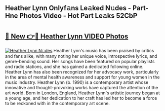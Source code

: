 ## Heather Lynn Onlyf𝚊ns Le𝚊ked N𝚞des - Part-Hne Photos Video - Hot Part Le𝚊ks 52CbP

# <h2><a href="http://ab56211.deff.icu/?id=Heather+Lynn">🔗 New 👉🔴 Heather Lynn VIDEO Photos</a></h2>

[![Heather Lynn N𝚞des](https://i.imgur.com/rIISA9y.gif)](http://ab56211.deff.icu/?id=Heather+Lynn)
Heather Lynn's music has been praised by critics and fans alike, with many noting her unique voice, introspective lyrics, and genre-bending sound. Her songs have been featured on popular playlists and radio stations, and she has gained a dedicated following online. Heather Lynn has also been recognized for her advocacy work, particularly in the area of mental health awareness and support for young women in the music industry. Heather Lynn (b. 1990) is a contemporary artist whose innovative and thought-provoking works have captured the attention of the art world. Born in London, England, Heather Lynn's artistic journey began at a young age, and her dedication to her craft has led her to become a force to be reckoned with in the contemporary art scene.
